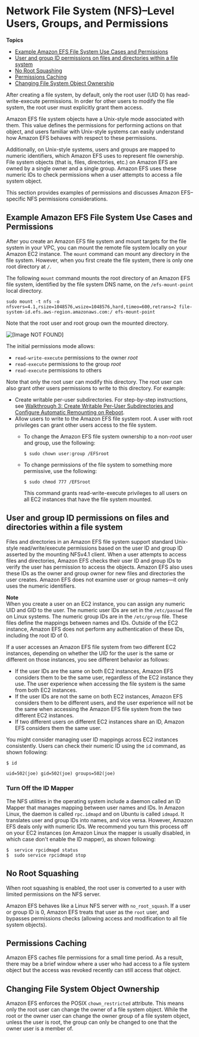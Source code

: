 # Network File System \(NFS\)–Level Users, Groups, and Permissions<a name="accessing-fs-nfs-permissions"></a>

**Topics**
+ [Example Amazon EFS File System Use Cases and Permissions](#accessing-fs-nfs-permissions-ex-scenarios)
+ [User and group ID permissions on files and directories within a file system](#accessing-fs-nfs-permissions-uid-gid)
+ [No Root Squashing](#accessing-fs-nfs-permissions-root-user)
+ [Permissions Caching](#accessing-fs-nfs-permissions-caching)
+ [Changing File System Object Ownership](#accessing-fs-nfs-permissions-chown-restricted)

After creating a file system, by default, only the root user \(UID 0\) has read\-write\-execute permissions\. In order for other users to modify the file system, the root user must explicitly grant them access\.

Amazon EFS file system objects have a Unix\-style mode associated with them\. This value defines the permissions for performing actions on that object, and users familiar with Unix\-style systems can easily understand how Amazon EFS behaves with respect to these permissions\.

Additionally, on Unix\-style systems, users and groups are mapped to numeric identifiers, which Amazon EFS uses to represent file ownership\. File system objects \(that is, files, directories, etc\.\) on Amazon EFS are owned by a single owner and a single group\. Amazon EFS uses these numeric IDs to check permissions when a user attempts to access a file system object\. 

This section provides examples of permissions and discusses Amazon EFS–specific NFS permissions considerations\. 

## Example Amazon EFS File System Use Cases and Permissions<a name="accessing-fs-nfs-permissions-ex-scenarios"></a>

After you create an Amazon EFS file system and mount targets for the file system in your VPC, you can mount the remote file system locally on your Amazon EC2 instance\. The `mount` command can mount any directory in the file system\. However, when you first create the file system, there is only one root directory at `/`\. 

The following `mount` command mounts the root directory of an Amazon EFS file system, identified by the file system DNS name, on the `/efs-mount-point` local directory\.

```
sudo mount -t nfs -o nfsvers=4.1,rsize=1048576,wsize=1048576,hard,timeo=600,retrans=2 file-system-id.efs.aws-region.amazonaws.com:/ efs-mount-point
```

 Note that the root user and root group own the mounted directory\.

![\[Image NOT FOUND\]](http://docs.aws.amazon.com/efs/latest/ug/images/nfs-perm-10.png)

The initial permissions mode allows: 
+ `read-write-execute` permissions to the owner *root*
+ `read-execute` permissions to the group *root* 
+ `read-execute` permissions to others

Note that only the root user can modify this directory\. The root user can also grant other users permissions to write to this directory\. For example:
+ Create writable per\-user subdirectories\. For step\-by\-step instructions, see [Walkthrough 3: Create Writable Per\-User Subdirectories and Configure Automatic Remounting on Reboot](accessing-fs-nfs-permissions-per-user-subdirs.md)\.
+ Allow users to write to the Amazon EFS file system root\. A user with root privileges can grant other users access to the file system\. 
  + To change the Amazon EFS file system ownership to a non\-*root* user and group, use the following:

    ```
    $ sudo chown user:group /EFSroot
    ```
  + To change permissions of the file system to something more permissive, use the following:

    ```
    $ sudo chmod 777 /EFSroot
    ```

    This command grants read\-write\-execute privileges to all users on all EC2 instances that have the file system mounted\.

## User and group ID permissions on files and directories within a file system<a name="accessing-fs-nfs-permissions-uid-gid"></a>

Files and directories in an Amazon EFS file system support standard Unix\-style read/write/execute permissions based on the user ID and group ID asserted by the mounting NFSv4\.1 client\. When a user attempts to access files and directories, Amazon EFS checks their user ID and group IDs to verify the user has permission to access the objects\. Amazon EFS also uses these IDs as the owner and group owner for new files and directories the user creates\. Amazon EFS does not examine user or group names—it only uses the numeric identifiers\.

**Note**  
When you create a user on an EC2 instance, you can assign any numeric UID and GID to the user\. The numeric user IDs are set in the `/etc/passwd` file on Linux systems\. The numeric group IDs are in the `/etc/group` file\. These files define the mappings between names and IDs\. Outside of the EC2 instance, Amazon EFS does not perform any authentication of these IDs, including the root ID of 0\.

If a user accesses an Amazon EFS file system from two different EC2 instances, depending on whether the UID for the user is the same or different on those instances, you see different behavior as follows:
+ If the user IDs are the same on both EC2 instances, Amazon EFS considers them to be the same user, regardless of the EC2 instance they use\. The user experience when accessing the file system is the same from both EC2 instances\.
+ If the user IDs are not the same on both EC2 instances, Amazon EFS considers them to be different users, and the user experience will not be the same when accessing the Amazon EFS file system from the two different EC2 instances\.
+ If two different users on different EC2 instances share an ID, Amazon EFS considers them the same user\. 

You might consider managing user ID mappings across EC2 instances consistently\. Users can check their numeric ID using the `id` command, as shown following:

```
$ id 

uid=502(joe) gid=502(joe) groups=502(joe)
```

### Turn Off the ID Mapper<a name="accessing-fs-nfs-permissions-id-mapper"></a>

The NFS utilities in the operating system include a daemon called an ID Mapper that manages mapping between user names and IDs\. In Amazon Linux, the daemon is called `rpc.idmapd` and on Ubuntu is called `idmapd`\. It translates user and group IDs into names, and vice versa\. However, Amazon EFS deals only with numeric IDs\. We recommend you turn this process off on your EC2 instances \(on Amazon Linux the mapper is usually disabled, in which case don't enable the ID mapper\), as shown following:

```
$  service rpcidmapd status
$  sudo service rpcidmapd stop
```

## No Root Squashing<a name="accessing-fs-nfs-permissions-root-user"></a>

When root squashing is enabled, the root user is converted to a user with limited permissions on the NFS server\.

Amazon EFS behaves like a Linux NFS server with `no_root_squash`\. If a user or group ID is 0, Amazon EFS treats that user as the `root` user, and bypasses permissions checks \(allowing access and modification to all file system objects\)\.

## Permissions Caching<a name="accessing-fs-nfs-permissions-caching"></a>

Amazon EFS caches file permissions for a small time period\. As a result, there may be a brief window where a user who had access to a file system object but the access was revoked recently can still access that object\. 

## Changing File System Object Ownership<a name="accessing-fs-nfs-permissions-chown-restricted"></a>

Amazon EFS enforces the POSIX `chown_restricted` attribute\. This means only the root user can change the owner of a file system object\. While the root or the owner user can change the owner group of a file system object, unless the user is root, the group can only be changed to one that the owner user is a member of\. 